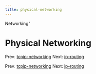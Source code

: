 ```yaml
---
title: physical-networking
---
```


Networking"

# Physical Networking

Prev: [tcpip-networking](tcpip-networking.md)
Next: [ip-routing](ip-routing.md)

Prev: [tcpip-networking](tcpip-networking.md)
Next: [ip-routing](ip-routing.md)

